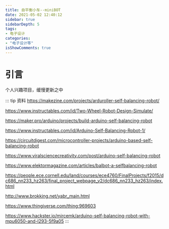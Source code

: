 ```yaml
---
title: 自平衡小车--miniBOT
date: 2021-05-02 12:40:12
sidebar: true
sidebarDepth: 5
tags: 
- 电子设计
categories:
- "电子设计等"
isShowComments: true
---
```


# 引言

个人兴趣项目，缓慢更新之中

::: tip  资料
https://makezine.com/projects/arduroller-self-balancing-robot/

https://www.instructables.com/id/Two-Wheel-Robot-Design-Simulate/

https://maker.pro/arduino/projects/build-arduino-self-balancing-robot

https://www.instructables.com/id/Arduino-Self-Balancing-Robot-1/

https://circuitdigest.com/microcontroller-projects/arduino-based-self-balancing-robot

https://www.viralsciencecreativity.com/post/arduino-self-balancing-robot

https://www.elektormagazine.com/articles/balbot-a-selfbalancing-robot

https://people.ece.cornell.edu/land/courses/ece4760/FinalProjects/f2015/dc686_nn233_hz263/final_project_webpage_v2/dc686_nn233_hz263/index.html

http://www.brokking.net/yabr_main.html

https://www.thingiverse.com/thing:969603

https://www.hackster.io/mircemk/arduino-self-balancing-robot-with-mpu6050-and-l293-5f9a05
:::